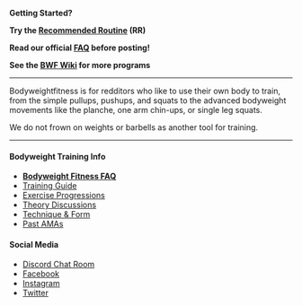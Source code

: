<p><strong>Getting Started?</strong></p>

<p><strong>Try the <a href="{{ site.github.repository_url }}/wiki/kb/recommended_routine">Recommended Routine</a> (RR)</strong></p>

<p><strong>Read our official <a href="{{ site.github.repository_url }}/wiki/faq">FAQ</a> before posting!</strong></p>

<p><strong>See the <a href="{{ site.github.repository_url }}/wiki/">BWF Wiki</a> for more programs</strong></p>

<hr />

<p>Bodyweightfitness is for redditors who like to use their own body to train, from the simple pullups, pushups, and squats to the advanced bodyweight movements like the planche, one arm chin-ups, or single leg squats.</p>

<p>We do not frown on weights or barbells as another tool for training.</p>

<hr />

<h4 id="bodyweighttraininginfo">Bodyweight Training Info</h4>

<ul>
<li><strong><a href="{{ site.github.repository_url }}/wiki/faq">Bodyweight Fitness FAQ</a></strong></li>

<li><a href="{{ site.github.repository_url }}/wiki/training_guide">Training Guide</a></li>

<li><a href="{{ site.github.repository_url }}/wiki/playground">Exercise Progressions</a></li>

<li><a href="{{ site.github.repository_url }}/wiki/weekly/conceptwednesday">Theory Discussions</a></li>

<li><a href="{{ site.github.repository_url }}/wiki/weekly/techniquethursday">Technique &amp; Form</a></li>

<li><a href="{{ site.github.repository_url }}/wiki/past_amas">Past AMAs</a></li>
</ul>

<h4 id="socialmedia">Social Media</h4>

<ul>
<li><a href="https://discordapp.com/invite/bwf">Discord Chat Room</a></li>

<li><a href="https://www.facebook.com/redditbwf">Facebook</a></li>

<li><a href="https://www.instagram.com/redditbwf">Instagram</a></li>

<li><a href="https://www.twitter.com/redditbwf">Twitter</a></li>
</ul>

